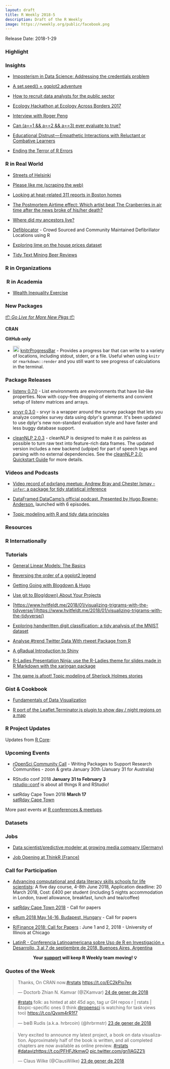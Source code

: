 ```yaml
---
layout: draft
title: R Weekly 2018-5
description: Draft of the R Weekly
image: https://rweekly.org/public/facebook.png
---
```


Release Date: 2018-1-29

###  Highlight



### Insights

+ [Imposterism in Data Science: Addressing the credentials problem](https://medium.com/@taraskaduk/imposterism-in-data-science-f96c29ae96ce)

+ [A set.seed() + ggplot2 adventure](http://livefreeordichotomize.com/2018/01/22/a-set-seed-ggplot2-adventure/)

+ [How to recruit data analysts for the public sector](http://ellisp.github.io/blog/2018/01/23/recruiting)

+ [Ecology Hackathon at Ecology Across Borders 2017](https://methodsblog.wordpress.com/2018/01/23/ecology-hackathon/)

+ [Interview with Roger Peng](https://user2018.r-project.org/blog/2018/01/24/interview-with-roger-peng/)

+ [Can (a==1 && a==2 && a==3) ever evaluate to true? ](http://colinfay.me/active-binding-r-enigma/)

+ [Educational Distrust — Empathetic Interactions with Reluctant or Combative Learners](https://medium.com/@kelly.obriant/educational-distrust-empathetic-interactions-with-reluctant-or-combative-learners-aac94f3a6e76)

+ [Ending the Terror of R Errors](https://methodsblog.wordpress.com/2018/01/26/r-errors/)

### R in Real World

+ [Streets of Helsinki](http://tuijasonkkila.fi/blog/2018/01/streets-of-helsinki/)

+ [Please like me (scraping the web)](https://emmavestesson.netlify.com/2018/01/please-like-me/)

+ [Looking at heat-related 311 reports in Boston homes](http://katiejolly.io/blog/2018-01-22/heat-reports-boston)

+ [The Postmortem Airtime effect: Which artist beat The Cranberries in air time after the news broke of his/her death?](https://suzanbaert.netlify.com/2018/01/postmortemplaylist/)

+ [Where did my ancestors live?](https://genesandhistory.wordpress.com/2018/01/23/where-did-my-ancestors-live/)  

+ [Defiblocator](https://deanmarchiori.github.io/2017-12-12-defiblocator/) - Crowd Sourced and Community Maintained Defibrillator Locations using R

+ [Exploring lime on the house prices dataset](http://blog.haunschmid.name/lime-on-regression-model-house-prices/)

+ [Tidy Text Mining Beer Reviews](http://kaylinwalker.com/tidy-text-beer/)

###  R in Organizations



###  R in Academia

+ [Wealth Inequality Exercise](http://seankross.com/notes/modeling-inequality/)

###  New Packages

<p class="added-hostname"><a href="https://rweekly.org/live" target="_blank" class="externalLink">📦 <i>Go Live for More New Pkgs</i> 📦</a></p>

**CRAN**



**GitHub only**

+ <img class='emoji' src="https://link.rweekly.org/g" width='20' /> [knitrProgressBar](https://github.com/rmflight/knitrProgressBar) - Provides a progress bar that can write to a variety of locations, including stdout, stderr, or a file. Useful when using `knitr` or `rmarkdown::render` and you still want to see progress of calculations in the terminal.




### Package Releases

+ [listenv 0.7.0](https://cran.r-project.org/package=listenv) - List environments are environments that have list-like properties. Now with copy-free dropping of elements and convient setup of listenv matrices and arrays.

+ [srvyr 0.3.0](https://cran.r-project.org/package=srvyr) - srvyr is a wrapper around the survey package that lets you analyze complex survey data using dplyr's grammar. It's been updated to use dplyr's new non-standard evaluation style and have faster and less buggy database support.

+ [cleanNLP 2.0.3](https://cran.r-project.org/package=cleanNLP) - cleanNLP is designed to make it as painless as possible to turn raw text into feature-rich data frames. The updated version includes a new backend (udpipe) for part of speech tags and parsing with no external dependencies. See the [cleanNLP 2.0: Quickstart Guide](https://statsmaths.github.io/blog/cleanNLP2-quickstart/) for more details.

###  Videos and Podcasts

+ [Video record of pdxrlang meetup: Andrew Bray and Chester Ismay - `infer`: a package for tidy statistical inference](https://www.youtube.com/watch?v=kTGtgO2WcAw)

+ [DataFramed DataCamp’s official podcast. Presented by Hugo Bowne-Anderson.](https://www.datacamp.com/community/podcast) launched with 6 episodes.

+ [Topic modeling with R and tidy data principles](https://youtu.be/evTuL-RcRpc)

###  Resources



### R Internationally




###  Tutorials

+ [General Linear Models: The Basics](http://www.seascapemodels.org/rstats/2018/01/19/intro-to-glms.html)

+ [Reversing the order of a ggplot2 legend](https://aosmith.rbind.io/2018/01/19/reversing-the-order-of-a-ggplot2-legend/)

+ [Getting Going with Blogdown & Hugo](https://mltconsecol.github.io/post/20170123_blogdown_hugo/)

+ [Use git to Blog(down) About Your Projects](https://timmastny.rbind.io/blog/git-blogdown-projects-workflow/)

+ [https://www.hvitfeldt.me/2018/01/visualizing-trigrams-with-the-tidyverse/](https://www.hvitfeldt.me/2018/01/visualizing-trigrams-with-the-tidyverse/)

+ [Exploring handwritten digit classification: a tidy analysis of the MNIST dataset](http://varianceexplained.org/r/digit-eda/)

+ [Analyse #trend Twitter Data With rtweet Package from R](https://brennonborbon.wordpress.com/2018/01/23/analyse-trend-twitter-data-with-rtweet-package-from-r/)

+ [A gRadual Introduction to Shiny](http://laderast.github.io/2018/01/23/gradual-introduction-to-shiny/)

+ [R-Ladies Presentation Ninja: use the R-Ladies theme for slides made in R Markdown with the xaringan package](https://alison.rbind.io/post/r-ladies-slides/)

+ [The game is afoot! Topic modeling of Sherlock Holmes stories ](https://juliasilge.com/blog/sherlock-holmes-stm/)

<!--<div class="post-more-begin"></div><div class="post-more-end"></div>-->

### Gist & Cookbook

+ [Fundamentals of Data Visualization](http://serialmentor.com/blog/2018/1/23/fundamentals-of-data-visualization)

+ [R port of the Leaflet.Terminator.js plugin to show day / night regions on a map ](https://github.com/JoGall/terminator)

###  R Project Updates

Updates from [R Core](http://developer.r-project.org/blosxom.cgi/R-devel/NEWS):


###  Upcoming Events

+ [rOpenSci Community Call](https://ropensci.org/blog/2018/01/03/comm-call-v15/) - Writing Packages to Support Research Communities - zoon & greta
January 30th (January 31 for Australia)

+ RStudio conf 2018 **January 31 to February 3** <br />
[rstudio::conf](https://www.rstudio.com/conference/) is about all things R and RStudio!

+ satRday Cape Town 2018 **March 17** <br />
[satRday Cape Town](http://capetown2018.satrdays.org/)

<!-- + R/Finance 2018 **June 1 and 2** <br />
[Applied Finance with R](http://www.rinfinance.com).

+ [CascadiaRConf](https://cascadiarconf.com/) **June 2, 2018**
Portland, OR, US

+ [7eme Rencontres R](https://r2018-rennes.sciencesconf.org/)  **5 & 6 July 2018** <br />
Rennes - Agrocampus

+ useR! 2018 **July 10, 2018** <br />
The annual useR! conference is the main meeting of the international R user and developer community. -->

More past events at [R conferences & meetups](https://conf.rweekly.org).

### Datasets




### Jobs

+ [Data scientist/predictive modeler at growing media company (Germany)](https://mitarbeiterwerben.vnrag.de/de/candidate/job/jrwFFvhzl2/B8iARla0e)

+ [Job Opening at ThinkR (France)](https://thinkr.fr/rejoindre-thinkr/)

###  Call for Participation

+ [Advancing computational and data literacy skills schools for life scientists](http://www.nhm.ac.uk/our-science/courses-and-students/advancing-computational-and-data-literacy-for-life-scientists.html): A five day course, 4-8th June 2018, Application deadline: 20 March 2018, Cost: £400 per student (including 5 nights accommodation in London, travel allowance, breakfast, lunch and tea/coffee)

+ [satRday Cape Town 2018](http://capetown2018.satrdays.org/#callforpapers) - Call for papers

+ [eRum 2018 May 14-16, Budapest, Hungary](http://2018.erum.io/#cfp) - Call for papers

+ [R/Finance 2018: Call for Papers](http://blog.fosstrading.com/2018/01/rfinance-2018-call-for-papers.html) : June 1 and 2, 2018 - University of Illinois at Chicago

+ [LatinR - Conferencia Latinoamericana sobre Uso de R en Investigación + Desarrollo, 3 al 7 de septiembre de 2018, Buenoes Aires, Argentina](http://47jaiio.sadio.org.ar/index.php?q=node/125)

<p class="hide-support added-hostname support-rweekly" style="text-align: center;font-weight: bold;">Your <a class="non-visited externalLink" href="https://www.patreon.com/rweekly" onclick="pas(this)">support</a> will keep R Weekly team moving! 💡</p>

###  Quotes of the Week

<blockquote class="twitter-tweet" data-lang="ca"><p lang="en" dir="ltr">Thanks, On CRAN now.<a href="https://twitter.com/hashtag/rstats?src=hash&amp;ref_src=twsrc%5Etfw">#rstats</a> <a href="https://t.co/EC2kPio7ex">https://t.co/EC2kPio7ex</a></p>&mdash; Doctorb Zhian N. Kamvar (@ZKamvar) <a href="https://twitter.com/ZKamvar/status/955962511437762560?ref_src=twsrc%5Etfw">24 de gener de 2018</a></blockquote>

<blockquote class="twitter-tweet" data-lang="ca"><p lang="en" dir="ltr"><a href="https://twitter.com/hashtag/rstats?src=hash&amp;ref_src=twsrc%5Etfw">#rstats</a> folk: as hinted at abt 45d ago, tag ur GH repos r | rstats | &amp;topic-specific ones (I think <a href="https://twitter.com/rOpenSci?ref_src=twsrc%5Etfw">@ropensci</a> is watching for task views too) <a href="https://t.co/Qvxm4rR1f7">https://t.co/Qvxm4rR1f7</a></p>&mdash; b❄️B Rudis (a.k.a. hrbrcoin) (@hrbrmstr) <a href="https://twitter.com/hrbrmstr/status/955935044027248642?ref_src=twsrc%5Etfw">23 de gener de 2018</a></blockquote>

<blockquote class="twitter-tweet" data-lang="ca"><p lang="en" dir="ltr">Very excited to announce my latest project, a book on data visualization. Approximately half of the book is written, and all completed chapters are now available as online preview. <a href="https://twitter.com/hashtag/rstats?src=hash&amp;ref_src=twsrc%5Etfw">#rstats</a> <a href="https://twitter.com/hashtag/dataviz?src=hash&amp;ref_src=twsrc%5Etfw">#dataviz</a><a href="https://t.co/PFHFJtkmwO">https://t.co/PFHFJtkmwO</a> <a href="https://t.co/gn1lAGZ21i">pic.twitter.com/gn1lAGZ21i</a></p>&mdash; Claus Wilke (@ClausWilke) <a href="https://twitter.com/ClausWilke/status/955875568481955842?ref_src=twsrc%5Etfw">23 de gener de 2018</a></blockquote>


